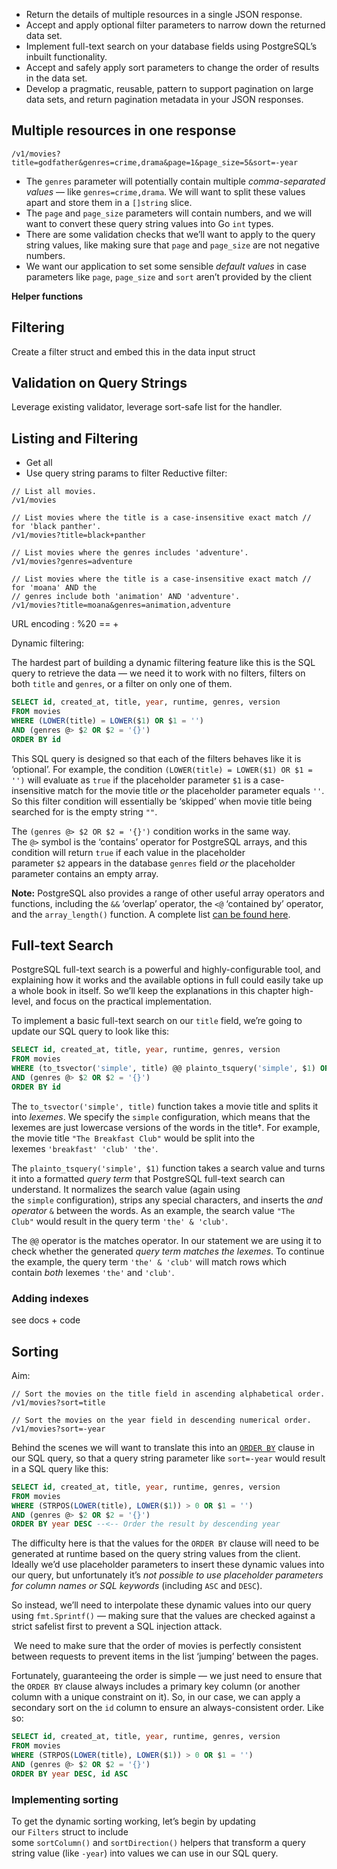 - Return the details of multiple resources in a single JSON response.
- Accept and apply optional filter parameters to narrow down the returned data set.
- Implement full-text search on your database fields using PostgreSQL’s inbuilt functionality.
- Accept and safely apply sort parameters to change the order of results in the data set.
- Develop a pragmatic, reusable, pattern to support pagination on large data sets, and return pagination metadata in your JSON responses.

## Multiple resources in one response

`/v1/movies?title=godfather&genres=crime,drama&page=1&page_size=5&sort=-year`

- The `genres` parameter will potentially contain multiple _comma-separated values_ — like `genres=crime,drama`. We will want to split these values apart and store them in a `[]string` slice.
- The `page` and `page_size` parameters will contain numbers, and we will want to convert these query string values into Go `int` types.
- There are some validation checks that we’ll want to apply to the query string values, like making sure that `page` and `page_size` are not negative numbers.
- We want our application to set some sensible _default values_ in case parameters like `page`, `page_size` and `sort` aren’t provided by the client

**Helper functions**

## Filtering
Create a filter struct and embed this in the data input struct

## Validation on Query Strings
Leverage existing validator, leverage sort-safe list for the handler.

## Listing and Filtering 
- Get all
- Use query string params to filter
Reductive filter:
``` shell
// List all movies.
/v1/movies

// List movies where the title is a case-insensitive exact match // for 'black panther'.
/v1/movies?title=black+panther

// List movies where the genres includes 'adventure'.
/v1/movies?genres=adventure

// List movies where the title is a case-insensitive exact match // for 'moana' AND the 
// genres include both 'animation' AND 'adventure'.
/v1/movies?title=moana&genres=animation,adventure
```
URL encoding :  %20 == +

Dynamic filtering:

The hardest part of building a dynamic filtering feature like this is the SQL query to retrieve the data — we need it to work with no filters, filters on both `title` and `genres`, or a filter on only one of them.

``` SQL
SELECT id, created_at, title, year, runtime, genres, version
FROM movies
WHERE (LOWER(title) = LOWER($1) OR $1 = '') 
AND (genres @> $2 OR $2 = '{}') 
ORDER BY id
```
This SQL query is designed so that each of the filters behaves like it is ‘optional’. For example, the condition `(LOWER(title) = LOWER($1) OR $1 = '')` will evaluate as `true` if the placeholder parameter `$1` is a case-insensitive match for the movie title _or_ the placeholder parameter equals `''`. So this filter condition will essentially be ‘skipped’ when movie title being searched for is the empty string `""`.

The `(genres @> $2 OR $2 = '{}')` condition works in the same way. The `@>` symbol is the ‘contains’ operator for PostgreSQL arrays, and this condition will return `true` if each value in the placeholder parameter `$2` appears in the database `genres` field _or_ the placeholder parameter contains an empty array.

**Note:** PostgreSQL also provides a range of other useful array operators and functions, including the `&&` ‘overlap’ operator, the `<@` ‘contained by’ operator, and the `array_length()` function. A complete list [can be found here](https://www.postgresql.org/docs/9.6/functions-array.html).

## Full-text Search
PostgreSQL full-text search is a powerful and highly-configurable tool, and explaining how it works and the available options in full could easily take up a whole book in itself. So we’ll keep the explanations in this chapter high-level, and focus on the practical implementation.

To implement a basic full-text search on our `title` field, we’re going to update our SQL query to look like this:
``` SQL
SELECT id, created_at, title, year, runtime, genres, version
FROM movies
WHERE (to_tsvector('simple', title) @@ plainto_tsquery('simple', $1) OR $1 = '') 
AND (genres @> $2 OR $2 = '{}')     
ORDER BY id
```

The `to_tsvector('simple', title)` function takes a movie title and splits it into _lexemes_. We specify the `simple` configuration, which means that the lexemes are just lowercase versions of the words in the title†. For example, the movie title `"The Breakfast Club"` would be split into the lexemes `'breakfast' 'club' 'the'`.

The `plainto_tsquery('simple', $1)` function takes a search value and turns it into a formatted _query term_ that PostgreSQL full-text search can understand. It normalizes the search value (again using the `simple` configuration), strips any special characters, and inserts the _and operator_ `&` between the words. As an example, the search value `"The Club"` would result in the query term `'the' & 'club'`.

The `@@` operator is the matches operator. In our statement we are using it to check whether the generated _query term matches the lexemes_. To continue the example, the query term `'the' & 'club'` will match rows which contain _both_ lexemes `'the'` and `'club'`.

### Adding indexes
see docs + code

## Sorting
Aim:
```
// Sort the movies on the title field in ascending alphabetical order.
/v1/movies?sort=title

// Sort the movies on the year field in descending numerical order.
/v1/movies?sort=-year
```
Behind the scenes we will want to translate this into an [`ORDER BY`](https://www.postgresql.org/docs/current/queries-order.html) clause in our SQL query, so that a query string parameter like `sort=-year` would result in a SQL query like this:
```SQL
SELECT id, created_at, title, year, runtime, genres, version
FROM movies
WHERE (STRPOS(LOWER(title), LOWER($1)) > 0 OR $1 = '') 
AND (genres @> $2 OR $2 = '{}')     
ORDER BY year DESC --<-- Order the result by descending year
```

The difficulty here is that the values for the `ORDER BY` clause will need to be generated at runtime based on the query string values from the client. Ideally we’d use placeholder parameters to insert these dynamic values into our query, but unfortunately it’s _not possible to use placeholder parameters for column names or SQL keywords_ (including `ASC` and `DESC`).

So instead, we’ll need to interpolate these dynamic values into our query using `fmt.Sprintf()` — making sure that the values are checked against a strict safelist first to prevent a SQL injection attack.

 We need to make sure that the order of movies is perfectly consistent between requests to prevent items in the list ‘jumping’ between the pages.

Fortunately, guaranteeing the order is simple — we just need to ensure that the `ORDER BY` clause always includes a primary key column (or another column with a unique constraint on it). So, in our case, we can apply a secondary sort on the `id` column to ensure an always-consistent order. Like so:
```SQL
SELECT id, created_at, title, year, runtime, genres, version
FROM movies
WHERE (STRPOS(LOWER(title), LOWER($1)) > 0 OR $1 = '') 
AND (genres @> $2 OR $2 = '{}')     
ORDER BY year DESC, id ASC
```

### Implementing sorting
To get the dynamic sorting working, let’s begin by updating our `Filters` struct to include some `sortColumn()` and `sortDirection()` helpers that transform a query string value (like `-year`) into values we can use in our SQL query.

